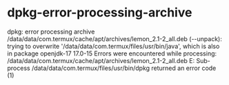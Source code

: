 # dpkg-error-processing-archive
dpkg: error processing archive /data/data/com.termux/cache/apt/archives/lemon_2.1-2_all.deb (--unpack):  trying to overwrite '/data/data/com.termux/files/usr/bin/java', which is also in package openjdk-17 17.0-15 Errors were encountered while processing:  /data/data/com.termux/cache/apt/archives/lemon_2.1-2_all.deb E: Sub-process /data/data/com.termux/files/usr/bin/dpkg returned an error code (1)
